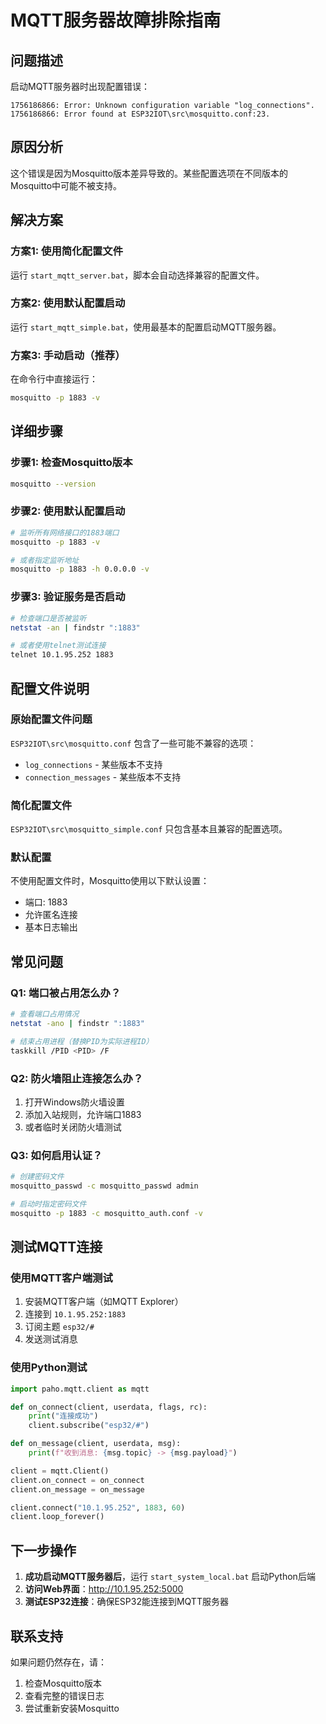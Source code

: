 # MQTT服务器故障排除指南

## 问题描述
启动MQTT服务器时出现配置错误：
```
1756186866: Error: Unknown configuration variable "log_connections".
1756186866: Error found at ESP32IOT\src\mosquitto.conf:23.
```

## 原因分析
这个错误是因为Mosquitto版本差异导致的。某些配置选项在不同版本的Mosquitto中可能不被支持。

## 解决方案

### 方案1: 使用简化配置文件
运行 `start_mqtt_server.bat`，脚本会自动选择兼容的配置文件。

### 方案2: 使用默认配置启动
运行 `start_mqtt_simple.bat`，使用最基本的配置启动MQTT服务器。

### 方案3: 手动启动（推荐）
在命令行中直接运行：
```bash
mosquitto -p 1883 -v
```

## 详细步骤

### 步骤1: 检查Mosquitto版本
```bash
mosquitto --version
```

### 步骤2: 使用默认配置启动
```bash
# 监听所有网络接口的1883端口
mosquitto -p 1883 -v

# 或者指定监听地址
mosquitto -p 1883 -h 0.0.0.0 -v
```

### 步骤3: 验证服务是否启动
```bash
# 检查端口是否被监听
netstat -an | findstr ":1883"

# 或者使用telnet测试连接
telnet 10.1.95.252 1883
```

## 配置文件说明

### 原始配置文件问题
`ESP32IOT\src\mosquitto.conf` 包含了一些可能不兼容的选项：
- `log_connections` - 某些版本不支持
- `connection_messages` - 某些版本不支持

### 简化配置文件
`ESP32IOT\src\mosquitto_simple.conf` 只包含基本且兼容的配置选项。

### 默认配置
不使用配置文件时，Mosquitto使用以下默认设置：
- 端口: 1883
- 允许匿名连接
- 基本日志输出

## 常见问题

### Q1: 端口被占用怎么办？
```bash
# 查看端口占用情况
netstat -ano | findstr ":1883"

# 结束占用进程（替换PID为实际进程ID）
taskkill /PID <PID> /F
```

### Q2: 防火墙阻止连接怎么办？
1. 打开Windows防火墙设置
2. 添加入站规则，允许端口1883
3. 或者临时关闭防火墙测试

### Q3: 如何启用认证？
```bash
# 创建密码文件
mosquitto_passwd -c mosquitto_passwd admin

# 启动时指定密码文件
mosquitto -p 1883 -c mosquitto_auth.conf -v
```

## 测试MQTT连接

### 使用MQTT客户端测试
1. 安装MQTT客户端（如MQTT Explorer）
2. 连接到 `10.1.95.252:1883`
3. 订阅主题 `esp32/#`
4. 发送测试消息

### 使用Python测试
```python
import paho.mqtt.client as mqtt

def on_connect(client, userdata, flags, rc):
    print("连接成功")
    client.subscribe("esp32/#")

def on_message(client, userdata, msg):
    print(f"收到消息: {msg.topic} -> {msg.payload}")

client = mqtt.Client()
client.on_connect = on_connect
client.on_message = on_message

client.connect("10.1.95.252", 1883, 60)
client.loop_forever()
```

## 下一步操作

1. **成功启动MQTT服务器后**，运行 `start_system_local.bat` 启动Python后端
2. **访问Web界面**：http://10.1.95.252:5000
3. **测试ESP32连接**：确保ESP32能连接到MQTT服务器

## 联系支持
如果问题仍然存在，请：
1. 检查Mosquitto版本
2. 查看完整的错误日志
3. 尝试重新安装Mosquitto
